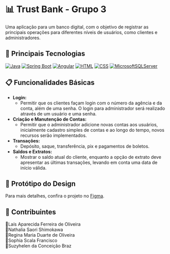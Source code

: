 # 📊 Trust Bank - Grupo 3

Uma aplicação para um banco digital, com o objetivo de registrar as principais operações para diferentes níveis de usuários, como clientes e administradores.

## 🚀 Principais Tecnologias

[![Java](https://img.shields.io/badge/Java-%23ED8B00.svg?logo=openjdk&logoColor=white)](#)
[![Spring Boot](https://img.shields.io/badge/Spring%20Boot-6DB33F?logo=springboot&logoColor=fff)](#)
[![Angular](https://img.shields.io/badge/Angular-%23DD0031.svg?logo=angular&logoColor=white)](#)
[![HTML](https://img.shields.io/badge/HTML-%23E34F26.svg?logo=html5&logoColor=white)](#)
[![CSS](https://img.shields.io/badge/CSS-1572B6?logo=css3&logoColor=fff)](#)
[![MicrosoftSQLServer](https://img.shields.io/badge/SQL%20SERVER-CC2927)](#)

## 📋 Funcionalidades Básicas

- **Login:**
  - Permitir que os clientes façam login com o número da agência e da conta, além de uma senha. O login para administrador será realizado através de um usuário e uma senha.
- **Criação e Manutenção de Contas:**
  - Permitir que o administrador adicione novas contas aos usuários, inicialmente cadastro simples de contas e ao longo do tempo, novos recursos serão implementados.
- **Transações:**
  - Depósito, saque, transferência, pix e pagamentos de boletos.
- **Saldos e Extratos:**
  - Mostrar o saldo atual do cliente, enquanto a opção de extrato deve apresentar as últimas transações, levando em conta uma data de início válida.

## 🎨 Protótipo do Design

Para mais detalhes, confira o projeto no [Figma](https://www.figma.com/design/KNNAcFsW2qt6e4VIaMNx2W/Pr%C3%A9via-do-Design?node-id=0-1&t=0FgmkUWauFz4wMdu-1).

## 🤝 Contribuintes

🔸Laís Aparecida Ferreira de Oliveira </br>
🔸Nathalia Saori Shimokawa </br>
🔸Regina Maria Duarte de Oliveira </br>
🔸Sophia Scala Francisco </br>
🔸Suzyhelen da Conceição Braz 

